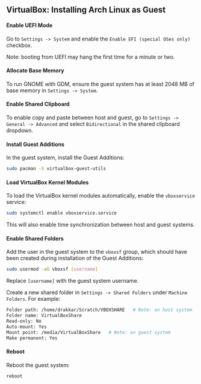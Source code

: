 ## VirtualBox: Installing Arch Linux as Guest

#### Enable UEFI Mode

Go to `Settings -> System` and enable the `Enable EFI (special OSes only)` checkbox.

Note: booting from UEFI may hang the first time for a minute or two.

#### Allocate Base Memory

To run GNOME with GDM, ensure the guest system has at least 2048 MB of base memory in `Settings -> System`.

#### Enable Shared Clipboard

To enable copy and paste between host and guest, go to `Settings -> General -> Advanced` and select `Bidirectional` in the shared clipboard dropdown.

#### Install Guest Additions

In the guest system, install the Guest Additions:

```bash
sudo pacman -S virtualbox-guest-utils
```

#### Load VirtualBox Kernel Modules

To load the VirtualBox kernel modules automatically, enable the `vboxservice` service:

```bash
sudo systemctl enable vboxservice.service
```

This will also enable time synchronization between host and guest systems.

#### Enable Shared Folders

Add the user in the guest system to the `vboxsf` group, which should have been created during installation of the Guest Additions:

```bash
sudo usermod -aG vboxsf [username]
```

Replace `[username]` with the guest system username.

Create a new shared folder in `Settings -> Shared Folders` under `Machine Folders`. For example:

```bash
Folder path: /home/drakkar/Scratch/VBOXSHARE   # Note: on host system
Folder name: VirtualBoxShare
Read-only: No
Auto-mount: Yes
Mount point: /media/VirtualBoxShare   # Note: on guest system
Make permanent: Yes
```

#### Reboot

Reboot the guest system:

```bash
reboot
```

